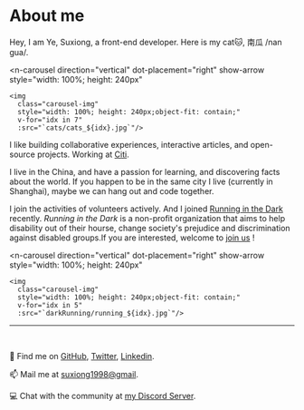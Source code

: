 <script setup>
</script>

# About me
Hey, I am Ye, Suxiong, a front-end developer. Here is my cat:cat:, 南瓜 /nan gua/. 

<n-carousel
    direction="vertical"
    dot-placement="right"
    show-arrow
    style="width: 100%; height: 240px"
>
    <img
      class="carousel-img"
      style="width: 100%; height: 240px;object-fit: contain;"
      v-for="idx in 7"
      :src="`cats/cats_${idx}.jpg`"/>
</n-carousel>

I like building collaborative experiences, interactive articles, and open-source projects. Working at [Citi](https://www.citigroup.com/citi/).

I live in the China, and have a passion for learning, and discovering facts about the world. If you happen to be in the same city I live (currently in Shanghai), maybe we can hang out and code together.

I join the activities of volunteers actively. And I joined [Running in the Dark](http://www.dialogueinthedark.com.cn/about/) recently. *Running in the Dark* is a non-profit organization that aims to help disability out of their hourse, change society's prejudice and discrimination against disabled groups.If you are interested, welcome to [join us](https://mp.weixin.qq.com/s/P913EecYMiwz6Z53l_D1ng) !

<n-carousel
    direction="vertical"
    dot-placement="right"
    show-arrow
    style="width: 100%; height: 240px"
>
    <img
      class="carousel-img"
      style="width: 100%; height: 240px;object-fit: contain;"
      v-for="idx in 5"
      :src="`darkRunning/running_${idx}.jpg`"/>
</n-carousel>

---

<br/>

:iphone: Find me on [GitHub](https://github.com/YeSuX), [Twitter](https://twitter.com/YeSuX1998), [Linkedin](https://discord.gg/evZrD9h5qW).

:mailbox: Mail me at [suxiong1998@gmail](mailto:suxiong1998@gmail.com).

:computer: Chat with the community at [my Discord Server](https://discord.gg/evZrD9h5qW).
